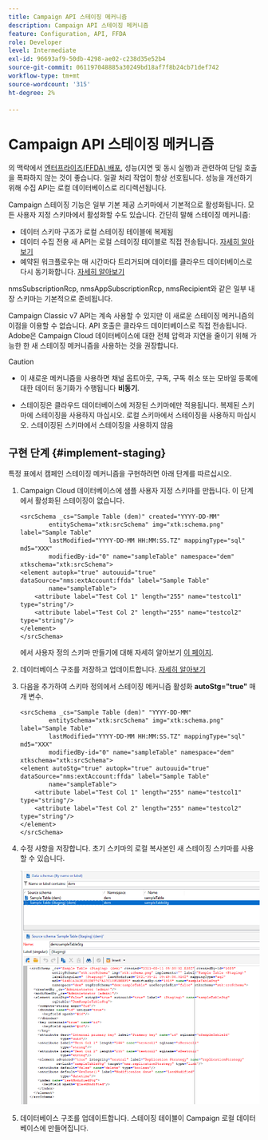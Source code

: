 ```yaml
---
title: Campaign API 스테이징 메커니즘
description: Campaign API 스테이징 메커니즘
feature: Configuration, API, FFDA
role: Developer
level: Intermediate
exl-id: 96693af9-50db-4298-ae02-c238d35e52b4
source-git-commit: 061197048885a30249bd18af7f8b24cb71def742
workflow-type: tm+mt
source-wordcount: '315'
ht-degree: 2%

---
```


# Campaign API 스테이징 메커니즘

의 맥락에서 [엔터프라이즈(FFDA) 배포](enterprise-deployment.md), 성능(지연 및 동시 실행)과 관련하여 단일 호출을 폭파하지 않는 것이 좋습니다. 일괄 처리 작업이 항상 선호됩니다. 성능을 개선하기 위해 수집 API는 로컬 데이터베이스로 리디렉션됩니다.

Campaign 스테이징 기능은 일부 기본 제공 스키마에서 기본적으로 활성화됩니다. 모든 사용자 지정 스키마에서 활성화할 수도 있습니다. 간단히 말해 스테이징 메커니즘:

* 데이터 스키마 구조가 로컬 스테이징 테이블에 복제됨
* 데이터 수집 전용 새 API는 로컬 스테이징 테이블로 직접 전송됩니다. [자세히 알아보기](new-apis.md)
* 예약된 워크플로우는 매 시간마다 트리거되며 데이터를 클라우드 데이터베이스로 다시 동기화합니다. [자세히 알아보기](replication.md)

nmsSubscriptionRcp, nmsAppSubscriptionRcp, nmsRecipient와 같은 일부 내장 스키마는 기본적으로 준비됩니다.

Campaign Classic v7 API는 계속 사용할 수 있지만 이 새로운 스테이징 메커니즘의 이점을 이용할 수 없습니다. API 호출은 클라우드 데이터베이스로 직접 전송됩니다. Adobe은 Campaign Cloud 데이터베이스에 대한 전체 압력과 지연을 줄이기 위해 가능한 한 새 스테이징 메커니즘을 사용하는 것을 권장합니다.

>[!CAUTION]
>
>* 이 새로운 메커니즘을 사용하면 채널 옵트아웃, 구독, 구독 취소 또는 모바일 등록에 대한 데이터 동기화가 수행됩니다 **비동기**.
>
>* 스테이징은 클라우드 데이터베이스에 저장된 스키마에만 적용됩니다. 복제된 스키마에 스테이징을 사용하지 마십시오. 로컬 스키마에서 스테이징을 사용하지 마십시오. 스테이징된 스키마에서 스테이징을 사용하지 않음
>

## 구현 단계 {#implement-staging}

특정 표에서 캠페인 스테이징 메커니즘을 구현하려면 아래 단계를 따르십시오.

1. Campaign Cloud 데이터베이스에 샘플 사용자 지정 스키마를 만듭니다. 이 단계에서 활성화된 스테이징이 없습니다.

   ```
   <srcSchema _cs="Sample Table (dem)" created="YYYY-DD-MM"
           entitySchema="xtk:srcSchema" img="xtk:schema.png" label="Sample Table"
           lastModified="YYYY-DD-MM HH:MM:SS.TZ" mappingType="sql" md5="XXX"
           modifiedBy-id="0" name="sampleTable" namespace="dem" xtkschema="xtk:srcSchema">
   <element autopk="true" autouuid="true" dataSource="nms:extAccount:ffda" label="Sample Table"
           name="sampleTable">
       <attribute label="Test Col 1" length="255" name="testcol1" type="string"/>
       <attribute label="Test Col 2" length="255" name="testcol2" type="string"/>
   </element>
   </srcSchema>
   ```

   에서 사용자 정의 스키마 만들기에 대해 자세히 알아보기 [이 페이지](../dev/create-schema.md).

1. 데이터베이스 구조를 저장하고 업데이트합니다.  [자세히 알아보기](../dev/update-database-structure.md)

1. 다음을 추가하여 스키마 정의에서 스테이징 메커니즘 활성화 **autoStg=&quot;true&quot;** 매개 변수.

   ```
   <srcSchema _cs="Sample Table (dem)" "YYYY-DD-MM"
           entitySchema="xtk:srcSchema" img="xtk:schema.png" label="Sample Table"
           lastModified="YYYY-DD-MM HH:MM:SS.TZ" mappingType="sql" md5="XXX"
           modifiedBy-id="0" name="sampleTable" namespace="dem" xtkschema="xtk:srcSchema">
   <element autoStg="true" autopk="true" autouuid="true" dataSource="nms:extAccount:ffda" label="Sample Table"
           name="sampleTable">
       <attribute label="Test Col 1" length="255" name="testcol1" type="string"/>
       <attribute label="Test Col 2" length="255" name="testcol2" type="string"/>
   </element>
   </srcSchema>
   ```

1. 수정 사항을 저장합니다. 초기 스키마의 로컬 복사본인 새 스테이징 스키마를 사용할 수 있습니다.

   ![](assets/staging-mechanism.png)

1. 데이터베이스 구조를 업데이트합니다. 스테이징 테이블이 Campaign 로컬 데이터베이스에 만들어집니다.
